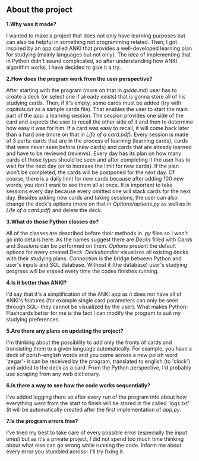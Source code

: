 ## About the project

**1.Why was it made?**

I wanted to make a project that does not only have learning purposes but can also be helpful in something not programming related. Then, I got inspired by an app called ANKI 
that provides a well-developed learning plan for studying (mainly languages but not only). The idea of implementing that in Python didn't sound complicated, so after 
understanding how ANKI algorithm works, I have decided to give it a try.

**2.How does the program work from the user perspective?**

After starting with the program (more on that in *guide.md*) user has to create a deck (or select one if already exists) that is gonna store all of his studying cards. Then, if it's
empty, some cards must be added (try with *capitals.txt* as a sample cards file). That enables the user to start the main part of the app: a learning session. 
The session provides one side of the card and expects the user to recall the other side of it and then to determine how easy it was for him. If a card was easy to recall, it will come back later than a hard one 
(more on that in *Life of a card.pdf*). Every session is made of 3 parts: cards that are in the process of learning (learning cards), cards that were never seen before (new cards) and cards that are already learned and have to be reviewed (reviews). Every day has its plan on how many cards of those types should be seen and after
completing it the user has to wait for the next day (or to increase the limit for new cards). If the plan won't be completed, the cards will be postponed for the next day. 
Of course, there is a daily limit for new cards because after adding 100 new words, you don't want to see them all at once. It is important to take sessions every day because 
every omitted one will stack cards for the next day.
Besides adding new cards and taking sessions, the user can also change the deck's options (more on that in *Options/options.py* as well as in *Life of a card.pdf*) and delete the deck.

**3.What do those Python classes do?**

All of the classes are described before their methods in *.py* files so I won't go into details here. As the names suggest there are *Decks* filled with *Cards* and *Sessions* can be performed on them. *Options* present the default options for every created *Deck*. *Deckshandler* visualizes all existing decks with their studying plans. *Connection* is the bridge between
Python and user's inputs and SQL database. Without it (the database) user's studying progress will be erased every time the codes finishes running.

**4.Is it better than ANKI?**

I'd say that it's a simplification of the ANKI app as it does not have all of ANKI's features (for example single card parameters can only be seen through SQL- 
they cannot be visualized by the user). What makes Python-Flashcards better for me is the fact I can modify the program to suit my studying preferences.

**5.Are there any plans on updating the project?**

I'm thinking about the possibility to add only the fronts of cards and translating them to a given language automatically. For example, you have a deck of polish-english words and 
you come across a new polish word 'zegar'- it can be received by the program, translated to english (to 'clock') and added to the deck as a card.
From the Python perspective, I'd probably use scraping from any web dictionary.

**6.Is there a way to see how the code works sequentially?**

I've added logging there so after every run of the program info about how everything went from the start to finish will be stored in file called 'logs.txt'
(it will be automatically created after the first implementation of *app.py*.

**7.Is the program errors free?**

I've tried my best to take care of every possible error (especially the input ones) but as it's a private project, I did not spend too much time thinking about what else can go wrong while running the code. Inform me about every error you stumbled across- I'll try fixing it.

